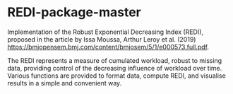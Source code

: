 # REDI-package-master
Implementation of the Robust Exponential Decreasing Index (REDI), proposed in the article by Issa Moussa, Arthur Leroy et al. (2019) <https://bmjopensem.bmj.com/content/bmjosem/5/1/e000573.full.pdf>.

The REDI represents a measure of cumulated workload, robust to missing data, providing control of the decreasing influence of workload over time. 
Various functions are provided to format data, compute REDI, and visualise results in a simple and convenient way.
